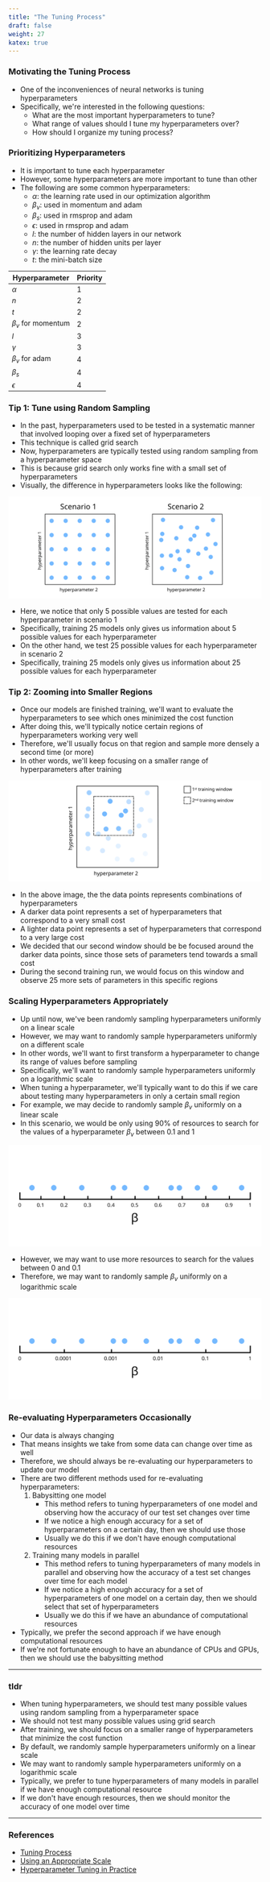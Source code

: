 ```yaml
---
title: "The Tuning Process"
draft: false
weight: 27
katex: true
---
```


### Motivating the Tuning Process
- One of the inconveniences of neural networks is tuning hyperparameters
- Specifically, we're interested in the following questions:
	- What are the most important hyperparameters to tune?
	- What range of values should I tune my hyperparameters over?
	- How should I organize my tuning process?

### Prioritizing Hyperparameters
- It is important to tune each hyperparameter
- However, some hyperparameters are more important to tune than other
- The following are some common hyperparameters:
	- $\alpha$: the learning rate used in our optimization algorithm
	- $\beta_{v}$: used in momentum and adam
	- $\beta_{s}$: used in rmsprop and adam
	- $\epsilon$: used in rmsprop and adam
	- $l$: the number of hidden layers in our network
	- $n$: the number of hidden units per layer
	- $\gamma$: the learning rate decay
	- $t$: the mini-batch size

| Hyperparameter            | Priority |
| ------------------------- | -------- |
| $\alpha$                  | 1        |
| $n$                       | 2        |
| $t$                       | 2        |
| $\beta_{v}$ for momentum  | 2        |
| $l$                       | 3        |
| $\gamma$                  | 3        |
| $\beta_{v}$ for adam      | 4        |
| $\beta_{s}$               | 4        |
| $\epsilon$                | 4        |

### Tip 1: Tune using Random Sampling
- In the past, hyperparameters used to be tested in a systematic manner that involved looping over a fixed set of hyperparameters
- This technique is called grid search
- Now, hyperparameters are typically tested using random sampling from a hyperparameter space
- This is because grid search only works fine with a small set of hyperparameters
- Visually, the difference in hyperparameters looks like the following:

![tuning_hyperparameters](../../../img/tuning.svg) 

- Here, we notice that only $5$ possible values are tested for each hyperparameter in scenario 1
- Specifically, training $25$ models only gives us information about $5$ possible values for each hyperparameter
- On the other hand, we test $25$ possible values for each hyperparameter in scenario 2
- Specifically, training $25$ models only gives us information about $25$ possible values for each hyperparameter

### Tip 2: Zooming into Smaller Regions
- Once our models are finished training, we'll want to evaluate the hyperparameters to see which ones minimized the cost function
- After doing this, we'll typically notice certain regions of hyperparameters working very well
- Therefore, we'll usually focus on that region and sample more densely a second time (or more)
- In other words, we'll keep focusing on a smaller range of hyperparameters after training

![zoomtuning](../../../img/zoomtuning.svg)

- In the above image, the the data points represents combinations of hyperparameters
- A darker data point represents a set of hyperparameters that correspond to a very small cost
- A lighter data point represents a set of hyperparameters that correspond to a very large cost
- We decided that our second window should be be focused around the darker data points, since those sets of parameters tend towards a small cost
- During the second training run, we would focus on this window and observe $25$ more sets of parameters in this specific regions

### Scaling Hyperparameters Appropriately
- Up until now, we've been randomly sampling hyperparameters uniformly on a linear scale
- However, we may want to randomly sample hyperparameters uniformly on a different scale
- In other words, we'll want to first transform a hyperparameter to change its range of values before sampling
- Specifically, we'll want to randomly sample hyperparameters uniformly on a logarithmic scale
- When tuning a hyperparameter, we'll typically want to do this if we care about testing many hyperparameters in only a certain small region
- For example, we may decide to randomly sample $\beta_{v}$ uniformly on a linear scale
- In this scenario, we would be only using $90$% of resources to search for the values of a hyperparameter $\beta_{v}$ between $0.1$ and $1$

![linearscale](../../../img/linear_tuning.svg)

- However, we may want to use more resources to search for the values between $0$ and $0.1$
- Therefore, we may want to randomly sample $\beta_{v}$ uniformly on a logarithmic scale

![logscale](../../../img/log_tuning.svg)

### Re-evaluating Hyperparameters Occasionally
- Our data is always changing
- That means insights we take from some data can change over time as well
- Therefore, we should always be re-evaluating our hyperparameters to update our model
- There are two different methods used for re-evaluating hyperparameters:
	1. Babysitting one model
		- This method refers to tuning hyperparameters of one model and observing how the accuracy of our test set changes over time
		- If we notice a high enough accuracy for a set of hyperparameters on a certain day, then we should use those
		- Usually we do this if we don't have enough computational resources
	2. Training many models in parallel
		- This method refers to tuning hyperparameters of many models in parallel and observing how the accuracy of a test set changes over time for each model
		- If we notice a high enough accuracy for a set of hyperparameters of one model on a certain day, then we should select that set of hyperparameters
		- Usually we do this if we have an abundance of computational resources
- Typically, we prefer the second approach if we have enough computational resources
- If we're not fortunate enough to have an abundance of CPUs and GPUs, then we should use the babysitting method

---

### tldr
- When tuning hyperparameters, we should test many possible values using random sampling from a hyperparameter space
- We should not test many possible values using grid search
- After training, we should focus on a smaller range of hyperparameters that minimize the cost function
- By default, we randomly sample hyperparameters uniformly on a linear scale
- We may want to randomly sample hyperparameters uniformly on a logarithmic scale
- Typically, we prefer to tune hyperparameters of many models in parallel if we have enough computational resource
- If we don't have enough resources, then we should monitor the accuracy of one model over time

---

### References
- [Tuning Process](https://www.youtube.com/watch?v=AXDByU3D1hA&list=PLkDaE6sCZn6Hn0vK8co82zjQtt3T2Nkqc&index=24)
- [Using an Appropriate Scale](https://www.youtube.com/watch?v=cSoK_6Rkbfg&list=PLkDaE6sCZn6Hn0vK8co82zjQtt3T2Nkqc&index=25)
- [Hyperparameter Tuning in Practice](https://www.youtube.com/watch?v=wKkcBPp3F1Y&list=PLkDaE6sCZn6Hn0vK8co82zjQtt3T2Nkqc&index=26)
